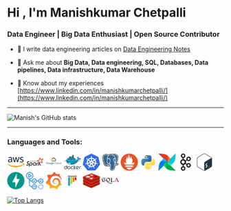# Hi , I'm Manishkumar Chetpalli
###  Data Engineer | Big Data Enthusiast | Open Source Contributor

- 🔭 I write data engineering articles on [Data Engineering Notes](https://manish-chet.github.io/Data-Engineering-Works/)

- 💬 Ask me about **Big Data, Data engineering, SQL, Databases, Data pipelines, Data infrastructure, Data Warehouse**

- 📄 Know about my experiences [https://www.linkedin.com/in/manishkumarchetpalli/](https://www.linkedin.com/in/manishkumarchetpalli/)



---

![Manish's GitHub stats](https://github-readme-streak-stats.herokuapp.com/?user=manish-chet&theme=tokyonight)

---
<h3 align="left">Languages and Tools:</h3>
<p align="left">
<a href="https://aws.amazon.com" target="_blank" rel="noreferrer"> <img src="https://raw.githubusercontent.com/devicons/devicon/master/icons/amazonwebservices/amazonwebservices-original-wordmark.svg" alt="aws" width="40" height="40"/></a>
<a href="https://spark.apache.org/" target="_blank" rel="noreferrer"> <img src="https://raw.githubusercontent.com/devicons/devicon/master/icons/apachespark/apachespark-original-wordmark.svg" alt="apache-spark" width="40" height="40"/></a>
<a href="https://cloud.google.com/?hl=en" target="_blank" rel="noreferrer"> <img src="https://raw.githubusercontent.com/devicons/devicon/master/icons/googlecloud/googlecloud-original-wordmark.svg" alt="gcp" width="40" height="40"/></a>
<a href="https://www.docker.com/" target="_blank" rel="noreferrer"> <img src="https://raw.githubusercontent.com/devicons/devicon/master/icons/docker/docker-original-wordmark.svg" alt="docker" width="40" height="40"/></a>
<a href="https://kubernetes.io/" target="_blank" rel="noreferrer"> <img src="https://raw.githubusercontent.com/devicons/devicon/master/icons/kubernetes/kubernetes-original.svg" alt="kubernetes" width="40" height="40"/></a>
<a href="https://www.postgresql.org/" target="_blank" rel="noreferrer"> <img src="https://raw.githubusercontent.com/devicons/devicon/master/icons/postgresql/postgresql-original.svg" alt="postgresql" width="40" height="40"/></a>
<a href="https://prometheus.io/" target="_blank" rel="noreferrer"> <img src="https://raw.githubusercontent.com/devicons/devicon/master/icons/prometheus/prometheus-original.svg" alt="prometheus" width="40" height="40"/></a>
<a href="https://www.python.org/" target="_blank" rel="noreferrer"> <img src="https://raw.githubusercontent.com/devicons/devicon/master/icons/python/python-original.svg" alt="python" width="40" height="40"/></a>
<a href="https://airflow.apache.org/" target="_blank" rel="noreferrer"> <img src="https://raw.githubusercontent.com/devicons/devicon/master/icons/apacheairflow/apacheairflow-original.svg" alt="airflow" width="40" height="40"/></a>
<a href="https://kafka.apache.org/" target="_blank" rel="noreferrer"> <img src="https://raw.githubusercontent.com/devicons/devicon/master/icons/apachekafka/apachekafka-original.svg" alt="apache-kafka" width="40" height="40"/></a>
<a href="https://www.gnu.org/software/bash/" target="_blank" rel="noreferrer"> <img src="https://raw.githubusercontent.com/devicons/devicon/master/icons/bash/bash-original.svg" alt="bash" width="40" height="40"/></a>
<a href="https://fastapi.tiangolo.com/" target="_blank" rel="noreferrer"> <img src="https://raw.githubusercontent.com/devicons/devicon/master/icons/fastapi/fastapi-original.svg" alt="fastapi" width="40" height="40"/></a>
<a href="https://docs.github.com/en/actions" target="_blank" rel="noreferrer"> <img src="https://raw.githubusercontent.com/devicons/devicon/master/icons/githubactions/githubactions-original.svg" alt="github-actions" width="40" height="40"/></a>
<a href="https://grafana.com/" target="_blank" rel="noreferrer"> <img src="https://raw.githubusercontent.com/devicons/devicon/master/icons/grafana/grafana-original.svg" alt="grafana" width="40" height="40"/></a>
<a href="https://docs.pytest.org/en/8.2.x/" target="_blank" rel="noreferrer"> <img src="https://raw.githubusercontent.com/devicons/devicon/master/icons/pytest/pytest-original.svg" alt="pytest" width="40" height="40"/></a>
<a href="https://redis.io/" target="_blank" rel="noreferrer"> <img src="https://raw.githubusercontent.com/devicons/devicon/master/icons/redis/redis-original.svg" alt="redis" width="40" height="40"/></a>
<a href="https://www.sqlalchemy.org/" target="_blank" rel="noreferrer"> <img src="https://raw.githubusercontent.com/devicons/devicon/master/icons/sqlalchemy/sqlalchemy-original.svg" alt="sqlalchemy" width="40" height="40"/></a>


[![Top Langs](https://github-readme-stats.vercel.app/api/top-langs/?username=manish-chet&layout=donut)](https://github.com/anuraghazra/github-readme-stats)


